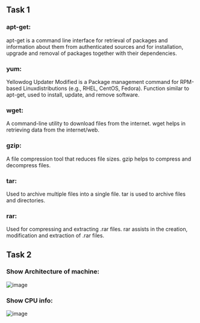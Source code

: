 ## Task 1

### apt-get: 
apt-get is a command line interface for retrieval of packages and information about them from authenticated sources and for installation, upgrade and removal of packages together with their dependencies.

### yum:
Yellowdog Updater Modified is a Package management command for RPM-based Linuxdistributions (e.g., RHEL, CentOS, Fedora). Function similar to apt-get, used to install, update, and remove software.

### wget:
A command-line utility to download files from the internet. wget helps in retrieving data from the internet/web. 

### gzip:
 A file compression tool that reduces file sizes. gzip helps to compress and decompress files.

### tar:
Used to archive multiple files into a single file. tar is used to archive files and directories.

### rar:
Used for compressing and extracting .rar files. rar assists in the creation, modification and extraction of .rar files.


## Task 2

### Show Architecture of machine: 
![image](https://github.com/user-attachments/assets/eea04b38-bf05-4580-b3ab-5a899eeaa4da)

### Show CPU info:
![image](https://github.com/user-attachments/assets/007705db-734e-408e-ab77-16bd7cffda76)
